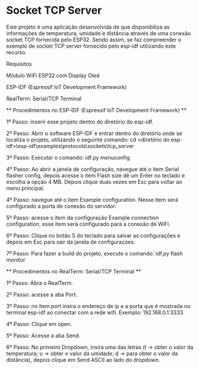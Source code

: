 
Socket TCP Server
=============
Este projeto é uma aplicação desenvolvida de que disponibiliza as informações de temperatura, umidade e distância através de uma conexão socket TCP fornecida pelo ESP32. Sendo assim, se faz compreender o exemplo de socket TCP server fornecido pelo esp-idf utilizando este recurso.

Requisitos 

Módulo WiFi ESP32 com Display Oled 

ESP-IDF (Espressif IoT Development Framework)

RealTerm: Serial/TCP Terminal



** Procedimentos no ESP-IDF (Espressif IoT Development Framework) **

1º Passo: inserir esse projeto dentro do diretório do esp-idf.

2º Passo: Abrir o software ESP-IDF e entrar dentro do diretório onde se localiza o projeto, utilizando o seguinte comando: cd <diretório do esp-idf>\esp-idf\examples\protocols\sockets\tcp_server

3º Passo: Executar o comando: idf.py menuconfig

4º Passo: Ao abrir a janela de configuração, navegue até o item Serial flasher config, depois acesse o item Flash size dê um Enter no teclado e escolha a opção 4 MB. Depois clique duas vezes em Esc para voltar ao menu principal. 

4º Passo: navegue até o item Example configuration. Nesse item será configurado a porta de conexão do servidor. 

5º Passo: acesse o item da configuração Example connection configuration, esse item será configurado para a conexão de WiFi. 

6º Passo: Clique no botão S do teclado para salvar as configurações e depois em Esc para sair da janela de configurações.

7º Passo: Para fazer a build do projeto, execute o comando: idf.py flash monitor


** Procedimentos no RealTerm: Serial/TCP Terminal **

1º Passo: Abra o RealTerm.

2º Passo: acesse a aba Port.

3º Passo: no item port insira o endereço de ip e a porta que é mostrada no terminal esp-idf ao conectar com a rede wifi. Exemplo: 192.168.0.1:3333

4º Passo: Clique em open.

5º Passo: Acesse a aba Send. 

6º Passo: No primeiro Dropdown, insira uma das letras (t -> obter o valor da temperatura; u -> obter o valor da umidade; d -> para obter o valor da distância), depois clique em Send ASCII ao lado do dropdown.

